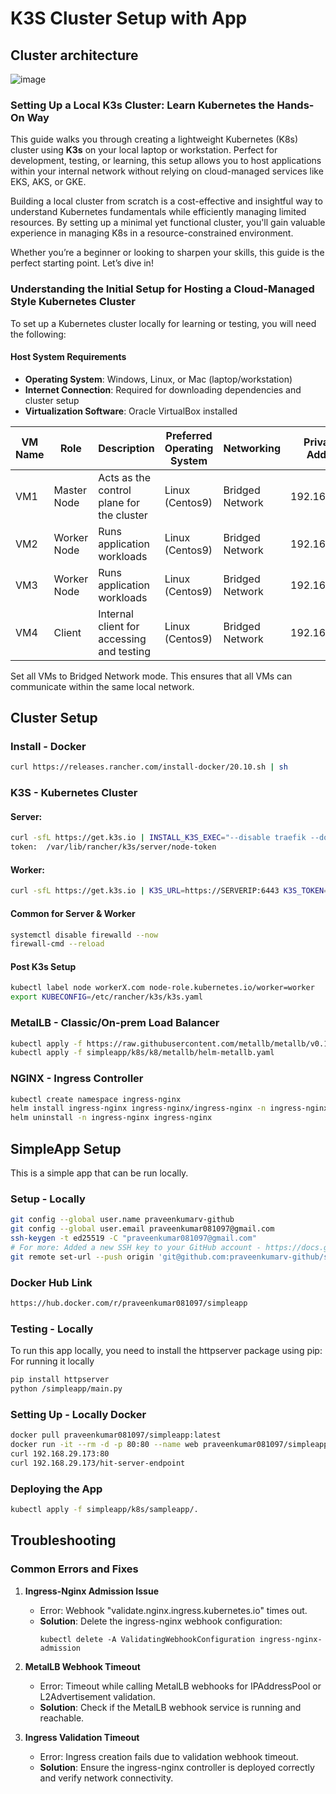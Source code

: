 # K3S Cluster Setup with App

## Cluster architecture

![image](https://github.com/user-attachments/assets/7197c530-7226-4647-9927-eb790f39b9aa)

### Setting Up a Local K3s Cluster: Learn Kubernetes the Hands-On Way

This guide walks you through creating a lightweight Kubernetes (K8s) cluster using **K3s** on your local laptop or workstation. Perfect for development, testing, or learning, this setup allows you to host applications within your internal network without relying on cloud-managed services like EKS, AKS, or GKE.

Building a local cluster from scratch is a cost-effective and insightful way to understand Kubernetes fundamentals while efficiently managing limited resources. By setting up a minimal yet functional cluster, you'll gain valuable experience in managing K8s in a resource-constrained environment.

Whether you’re a beginner or looking to sharpen your skills, this guide is the perfect starting point. Let’s dive in!

### Understanding the Initial Setup for Hosting a Cloud-Managed Style Kubernetes Cluster

To set up a Kubernetes cluster locally for learning or testing, you will need the following:
#### **Host System Requirements**

- **Operating System**: Windows, Linux, or Mac (laptop/workstation)
- **Internet Connection**: Required for downloading dependencies and cluster setup
- **Virtualization Software**: Oracle VirtualBox installed

| **VM Name** | **Role**    | **Description**                           | **Preferred Operating System** | **Networking**  | Private IP Address |
| ----------- | ----------- | ----------------------------------------- | ------------------------------ | --------------- | ------------------ |
| VM1         | Master Node | Acts as the control plane for the cluster | Linux (Centos9)                | Bridged Network | 192.168.29.91      |
| VM2         | Worker Node | Runs application workloads                | Linux (Centos9)                | Bridged Network | 192.168.29.92      |
| VM3         | Worker Node | Runs application workloads                | Linux (Centos9)                | Bridged Network | 192.168.29.93      |
| VM4         | Client      | Internal client for accessing and testing | Linux (Centos9)                | Bridged Network | 192.168.29.94      |

Set all VMs to Bridged Network mode. This ensures that all VMs can communicate within the same local network.

## Cluster Setup

### Install - Docker
```bash
curl https://releases.rancher.com/install-docker/20.10.sh | sh
```

### K3S - Kubernetes Cluster
#### Server:
```bash
curl -sfL https://get.k3s.io | INSTALL_K3S_EXEC="--disable traefik --docker --disable=servicelb" sh
token:  /var/lib/rancher/k3s/server/node-token
```

#### Worker:
```bash
curl -sfL https://get.k3s.io | K3S_URL=https://SERVERIP:6443 K3S_TOKEN=XXYXX INSTALL_K3S_EXEC="--docker" sh -
```

#### Common for Server & Worker
```bash
systemctl disable firewalld --now
firewall-cmd --reload
```

#### Post K3s Setup
```bash
kubectl label node workerX.com node-role.kubernetes.io/worker=worker
export KUBECONFIG=/etc/rancher/k3s/k3s.yaml
```

### MetalLB - Classic/On-prem Load Balancer
```bash
kubectl apply -f https://raw.githubusercontent.com/metallb/metallb/v0.14.9/config/manifests/metallb-native.yaml
kubectl apply -f simpleapp/k8s/k8/metallb/helm-metallb.yaml
```

### NGINX - Ingress Controller
```bash
kubectl create namespace ingress-nginx
helm install ingress-nginx ingress-nginx/ingress-nginx -n ingress-nginx
helm uninstall -n ingress-nginx ingress-nginx
```

## SimpleApp Setup
This is a simple app that can be run locally.

### Setup - Locally
```bash
git config --global user.name praveenkumarv-github
git config --global user.email praveenkumar081097@gmail.com
ssh-keygen -t ed25519 -C "praveenkumar081097@gmail.com"
# For more: Added a new SSH key to your GitHub account - https://docs.github.com/en/authentication/connecting-to-github-with-ssh/testing-your-ssh-connection
git remote set-url --push origin 'git@github.com:praveenkumarv-github/simpleapp.git'
```

### Docker Hub Link
```bash
https://hub.docker.com/r/praveenkumar081097/simpleapp
```

### Testing - Locally
To run this app locally, you need to install the httpserver package using pip: For running it locally

```bash
pip install httpserver
python /simpleapp/main.py
```

### Setting Up - Locally Docker

```bash
docker pull praveenkumar081097/simpleapp:latest
docker run -it --rm -d -p 80:80 --name web praveenkumar081097/simpleapp:latest
curl 192.168.29.173:80
curl 192.168.29.173/hit-server-endpoint
```

### Deploying the App
```bash
kubectl apply -f simpleapp/k8s/sampleapp/.
```

## Troubleshooting

### Common Errors and Fixes

1. **Ingress-Nginx Admission Issue**  
   - Error: Webhook "validate.nginx.ingress.kubernetes.io" times out.  
   - **Solution**: Delete the ingress-nginx webhook configuration:  
     ```shell
     kubectl delete -A ValidatingWebhookConfiguration ingress-nginx-admission
     ```

2. **MetalLB Webhook Timeout**  
   - Error: Timeout while calling MetalLB webhooks for IPAddressPool or L2Advertisement validation.  
   - **Solution**: Check if the MetalLB webhook service is running and reachable.

3. **Ingress Validation Timeout**  
   - Error: Ingress creation fails due to validation webhook timeout.  
   - **Solution**: Ensure the ingress-nginx controller is deployed correctly and verify network connectivity.
